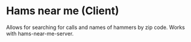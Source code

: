 # Hams near me (Client)

Allows for searching for calls and names of hammers by zip code. Works with hams-near-me-server.
